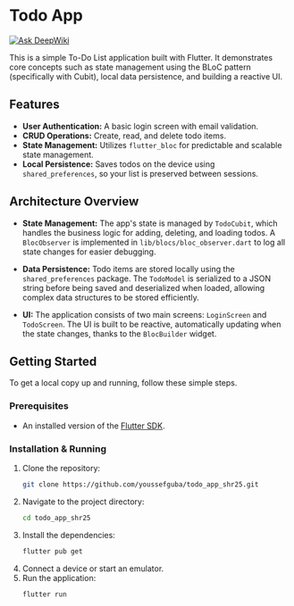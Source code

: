# Todo App
[![Ask DeepWiki](https://devin.ai/assets/askdeepwiki.png)](https://deepwiki.com/Youssefguba/todo_app_SHR25)

This is a simple To-Do List application built with Flutter. It demonstrates core concepts such as state management using the BLoC pattern (specifically with Cubit), local data persistence, and building a reactive UI.

## Features

-   **User Authentication:** A basic login screen with email validation.
-   **CRUD Operations:** Create, read, and delete todo items.
-   **State Management:** Utilizes `flutter_bloc` for predictable and scalable state management.
-   **Local Persistence:** Saves todos on the device using `shared_preferences`, so your list is preserved between sessions.

## Architecture Overview

-   **State Management:** The app's state is managed by `TodoCubit`, which handles the business logic for adding, deleting, and loading todos. A `BlocObserver` is implemented in `lib/blocs/bloc_observer.dart` to log all state changes for easier debugging.

-   **Data Persistence:** Todo items are stored locally using the `shared_preferences` package. The `TodoModel` is serialized to a JSON string before being saved and deserialized when loaded, allowing complex data structures to be stored efficiently.

-   **UI:** The application consists of two main screens: `LoginScreen` and `TodoScreen`. The UI is built to be reactive, automatically updating when the state changes, thanks to the `BlocBuilder` widget.

## Getting Started

To get a local copy up and running, follow these simple steps.

### Prerequisites

-   An installed version of the [Flutter SDK](https://flutter.dev/docs/get-started/install).

### Installation & Running

1.  Clone the repository:
    ```sh
    git clone https://github.com/youssefguba/todo_app_shr25.git
    ```
2.  Navigate to the project directory:
    ```sh
    cd todo_app_shr25
    ```
3.  Install the dependencies:
    ```sh
    flutter pub get
    ```
4.  Connect a device or start an emulator.
5.  Run the application:
    ```sh
    flutter run
